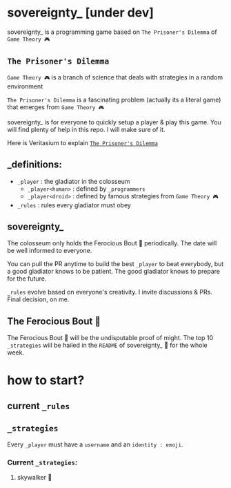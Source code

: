 # sovereignty\_ [under dev]

sovereignty\_ is a programming game based on `The Prisoner's Dilemma` of `Game Theory 🎮`

## `The Prisoner's Dilemma`

`Game Theory 🎮` is a branch of science that deals with strategies in a random environment

`The Prisoner's Dilemma` is a fascinating problem (actually its a literal game) that emerges from `Game Theory 🎮`

sovereignty\_ is for everyone to quickly setup a player & play this game. You will find plenty of help in this repo. I will make sure of it.

Here is Veritasium to explain [`The Prisoner's Dilemma`](https://www.youtube.com/watch?v=mScpHTIi-kM)

## \_definitions:

- `_player` : the gladiator in the colosseum
  - `_player<human>` : defined by `_programmers`
  - `_player<droid>` : defined by famous strategies from `Game Theory 🎮`
- `_rules` : rules every gladiator must obey

## sovereignty\_

The colosseum only holds the Ferocious Bout 👑 periodically. The date will be well informed to everyone.

You can pull the PR anytime to build the best `_player` to beat everybody, but a good gladiator knows to be patient. The good gladiator knows to prepare for the future.

`_rules` evolve based on everyone's creativity. I invite discussions & PRs. Final decision, on me.

## The Ferocious Bout 👑

The Ferocious Bout 👑 will be the undisputable proof of might. The top 10 `_strategies` will be hailed in the `README` of sovereignty\_ 👑 for the whole week.

# how to start?

## current `_rules`

## `_strategies`

Every `_player` must have a `username` and an `identity : emoji`.

### Current `_strategies`:

1. skywalker 🔦
